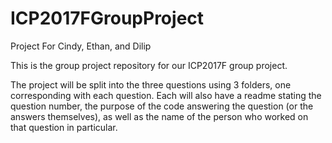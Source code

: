# ICP2017FGroupProject
Project For Cindy, Ethan, and Dilip

This is the group project repository for our ICP2017F group project.

The project will be split into the three questions using 3 folders, one corresponding with each question. 
Each will also have a readme stating the question number, the purpose of the code answering the question (or the answers themselves), as well as the name of the person who worked on that question in particular.

